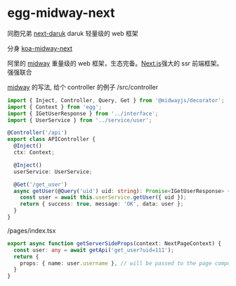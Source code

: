 # egg-midway-next
同胞兄弟 [next-daruk](https://github.com/keyboard3/next-daruk) daruk 轻量级的 web 框架

分身 [koa-midway-next](https://github.com/keyboard3/koa-midway-next)

阿里的 [midway](https://www.midwayjs.org/docs/intro) 重量级的 web 框架，生态完备。[Next.js](https://nextjs.org/docs)强大的 ssr 前端框架。强强联合

[midway](https://www.midwayjs.org/docs/intro) 的写法, 给个 controller 的例子
/src/controller
```typescript
import { Inject, Controller, Query, Get } from '@midwayjs/decorator';
import { Context } from 'egg';
import { IGetUserResponse } from '../interface';
import { UserService } from '../service/user';

@Controller('/api')
export class APIController {
  @Inject()
  ctx: Context;

  @Inject()
  userService: UserService;

  @Get('/get_user')
  async getUser(@Query('uid') uid: string): Promise<IGetUserResponse> {
    const user = await this.userService.getUser({ uid });
    return { success: true, message: 'OK', data: user };
  }
}
```

/pages/index.tsx
```typescript
export async function getServerSideProps(context: NextPageContext) {
  const user: any = await getApi('get_user?uid=111');
  return {
    props: { name: user.username }, // will be passed to the page component as props
  }
}
```
